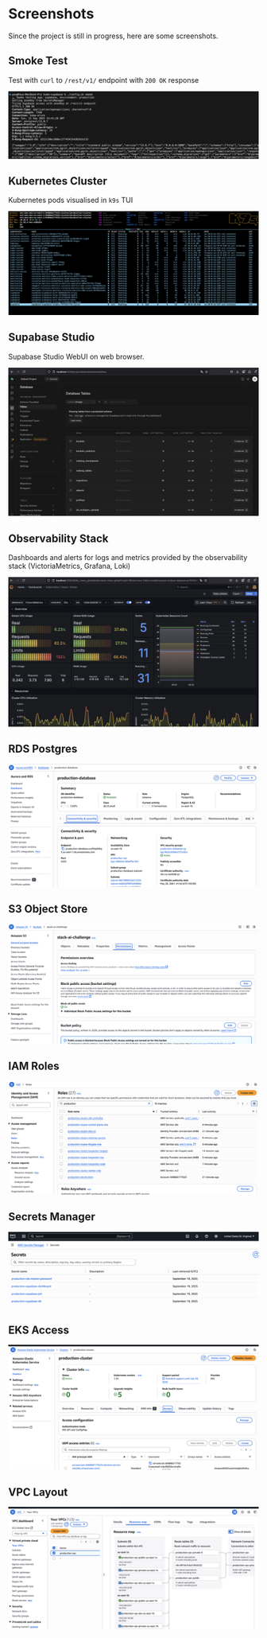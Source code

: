 # Screenshots

Since the project is still in progress, here are some screenshots.

## Smoke Test

Test with `curl` to  `/rest/v1/` endpoint with `200 OK` response

![Smoke Test](img/smoke.png)

## Kubernetes Cluster

Kubernetes pods visualised in `k9s` TUI

![Kubernetes Cluster](img/cluster.png)

## Supabase Studio

Supabase Studio WebUI on web browser.

![Supabase Studio](img/supabase-studio.png)

## Observability Stack

Dashboards and alerts for logs and metrics provided by the observability stack (VictoriaMetrics, Grafana, Loki)

![Grafana Dashboard](img/grafana.png)

## RDS Postgres
![RDS](img/rds.png)

## S3 Object Store
![S3](img/s3.png)

## IAM Roles
![IAM](img/iam.png)

## Secrets Manager
![SecretsManager](img/secretManager.png)

## EKS Access
![EKS](img/eks.png)

## VPC Layout
![VPC](img/vpc.png)
